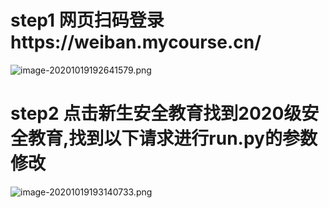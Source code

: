 # step1 网页扫码登录https://weiban.mycourse.cn/

![image-20201019192641579.png](https://i.loli.net/2020/10/19/qSL5iFlHjvgtpMW.png)



# step2 点击新生安全教育找到2020级安全教育,找到以下请求进行run.py的参数修改

![image-20201019193140733.png](https://i.loli.net/2020/10/19/Padhw8jEVgLlNOH.png)



